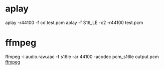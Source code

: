 
# aplay
aplay -r44100 -f cd test.pcm
aplay -f S16_LE -c2 -r44100 test.pcm

# ffmpeg
ffmpeg -i audio.raw.aac -f s16le -ar 44100 -acodec pcm_s16le output.pcm
[ffmpeg](http://www.cnblogs.com/wangkangluo1/archive/2012/07/10/2585095.html)

